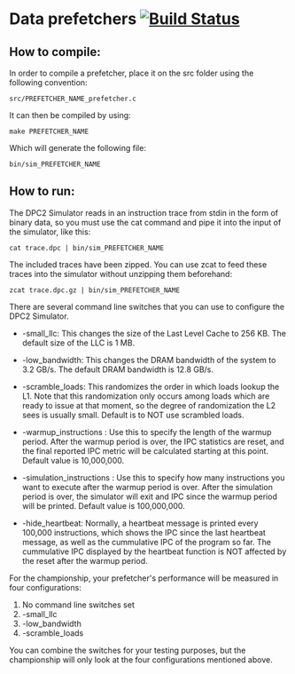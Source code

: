 # Data prefetchers [![Build Status](https://travis-ci.com/jsmont/data_prefetcher.svg?branch=master)](https://travis-ci.com/jsmont/data_prefetcher)
## How to compile:

In order to compile a prefetcher, place it on the src folder using the following convention:
```
src/PREFETCHER_NAME_prefetcher.c
```
It can then be compiled by using:
```
make PREFETCHER_NAME
```
Which will generate the following file:
```
bin/sim_PREFETCHER_NAME
```

## How to run:

The DPC2 Simulator reads in an instruction trace from stdin in the form
of binary data, so you must use the cat command and pipe it into the 
input of the simulator, like this:

```
cat trace.dpc | bin/sim_PREFETCHER_NAME
```

The included traces have been zipped.  You can use zcat to feed these
traces into the simulator without unzipping them beforehand:

```
zcat trace.dpc.gz | bin/sim_PREFETCHER_NAME
```

There are several command line switches that you can use to configure the
DPC2 Simulator.

* -small_llc: 
This changes the size of the Last Level Cache to 256 KB.  The default
size of the LLC is 1 MB.

* -low_bandwidth:
This changes the DRAM bandwidth of the system to 3.2 GB/s.  The default
DRAM bandwidth is 12.8 GB/s.

* -scramble_loads:
This randomizes the order in which loads lookup the L1.  Note that this
randomization only occurs among loads which are ready to issue at that
moment, so the degree of randomization the L2 sees is usually small.
Default is to NOT use scrambled loads.

* -warmup_instructions <number>:
Use this to specify the length of the warmup period.  After the warmup
period is over, the IPC statistics are reset, and the final reported
IPC metric will be calculated starting at this point.
Default value is 10,000,000.

* -simulation_instructions <number>:
Use this to specify how many instructions you want to execute after the
warmup period is over.  After the simulation period is over, the simulator
will exit and IPC since the warmup period will be printed.
Default value is 100,000,000.

* -hide_heartbeat:
Normally, a heartbeat message is printed every 100,000 instructions, which
shows the IPC since the last heartbeat message, as well as the cummulative
IPC of the program so far.  The cummulative IPC displayed by the heartbeat
function is NOT affected by the reset after the warmup period.

For the championship, your prefetcher's performance will be measured in 
four configurations:

1. No command line switches set
2. -small_llc
3. -low_bandwidth
4. -scramble_loads

You can combine the switches for your testing purposes, but the championship
will only look at the four configurations mentioned above.
